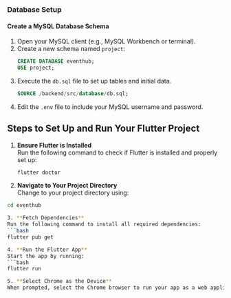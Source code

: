 ### Database Setup

#### Create a MySQL Database Schema
1. Open your MySQL client (e.g., MySQL Workbench or terminal).
2. Create a new schema named `project`:
   ```sql
   CREATE DATABASE eventhub;
   USE project;
3. Execute the `db.sql`  file to set up tables and initial data.
   ```sql
   SOURCE /backend/src/database/db.sql;
   

4. Edit the `.env` file to include your MySQL username and password.

## Steps to Set Up and Run Your Flutter Project

1. **Ensure Flutter is Installed**  
   Run the following command to check if Flutter is installed and properly set up:  
   ```bash
   flutter doctor
2. **Navigate to Your Project Directory**  
Change to your project directory using:  
```bash
cd eventhub

3. **Fetch Dependencies**
Run the following command to install all required dependencies:  
```bash
flutter pub get

4. **Run the Flutter App**  
Start the app by running:  
```bash
flutter run

5. **Select Chrome as the Device**  
When prompted, select the Chrome browser to run your app as a web application.
